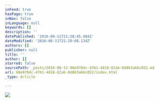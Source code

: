 ```yaml
---
inFeed: true
hasPage: true
inNav: false
inLanguage: null
keywords: []
description: ''
datePublished: '2016-06-11T21:28:45.484Z'
dateModified: '2016-06-11T21:28:08.134Z'
authors: []
publisher: null
title: ''
author: []
starred: false
sourcePath: _posts/2016-06-11-98e9704c-4761-4818-82ab-0d863a66c052.md
url: 98e9704c-4761-4818-82ab-0d863a66c052/index.html
_type: Article

---
```

![](https://the-grid-user-content.s3-us-west-2.amazonaws.com/ca45b018-5577-4181-b44b-9e4b29c80c60.jpg)